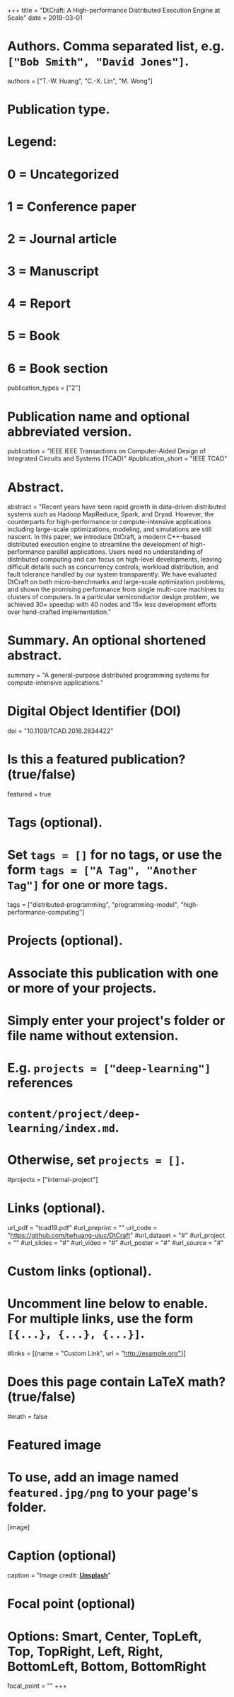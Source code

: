 +++
title = "DtCraft: A High-performance Distributed Execution Engine at Scale"
date = 2019-03-01

# Authors. Comma separated list, e.g. `["Bob Smith", "David Jones"]`.
authors = ["T.-W. Huang", "C.-X. Lin", "M. Wong"]

# Publication type.
# Legend:
# 0 = Uncategorized
# 1 = Conference paper
# 2 = Journal article
# 3 = Manuscript
# 4 = Report
# 5 = Book
# 6 = Book section
publication_types = ["2"]

# Publication name and optional abbreviated version.
publication = "IEEE IEEE Transactions on Computer-Aided Design of Integrated Circuits and Systems (TCAD)"
#publication_short = "IEEE TCAD"

# Abstract.
abstract = "Recent years have seen rapid growth in data-driven distributed systems such as Hadoop MapReduce, Spark, and Dryad. However, the counterparts for high-performance or compute-intensive applications including large-scale optimizations, modeling, and simulations are still nascent. In this paper, we introduce DtCraft, a modern C++-based distributed execution engine to streamline the development of high-performance parallel applications. Users need no understanding of distributed computing and can focus on high-level developments, leaving difficult details such as concurrency controls, workload distribution, and fault tolerance handled by our system transparently. We have evaluated DtCraft on both micro-benchmarks and large-scale optimization problems, and shown the promising performance from single multi-core machines to clusters of computers. In a particular semiconductor design problem, we achieved 30× speedup with 40 nodes and 15× less development efforts over hand-crafted implementation."

# Summary. An optional shortened abstract.
summary = "A general-purpose distributed programming systems for compute-intensive applications."

# Digital Object Identifier (DOI)
doi = "10.1109/TCAD.2018.2834422"

# Is this a featured publication? (true/false)
featured = true

# Tags (optional).
#   Set `tags = []` for no tags, or use the form `tags = ["A Tag", "Another Tag"]` for one or more tags.
tags = ["distributed-programming", "programming-model", "high-performance-computing"]

# Projects (optional).
#   Associate this publication with one or more of your projects.
#   Simply enter your project's folder or file name without extension.
#   E.g. `projects = ["deep-learning"]` references 
#   `content/project/deep-learning/index.md`.
#   Otherwise, set `projects = []`.
#projects = ["internal-project"]

# Links (optional).
url_pdf = "tcad19.pdf"
#url_preprint = ""
url_code = "https://github.com/twhuang-uiuc/DtCraft"
#url_dataset = "#"
#url_project = ""
#url_slides = "#"
#url_video = "#"
#url_poster = "#"
#url_source = "#"

# Custom links (optional).
#   Uncomment line below to enable. For multiple links, use the form `[{...}, {...}, {...}]`.
#links = [{name = "Custom Link", url = "http://example.org"}]

# Does this page contain LaTeX math? (true/false)
#math = false

# Featured image
# To use, add an image named `featured.jpg/png` to your page's folder. 
[image]
  # Caption (optional)
  caption = "Image credit: [**Unsplash**](https://unsplash.com/photos/pLCdAaMFLTE)"

  # Focal point (optional)
  # Options: Smart, Center, TopLeft, Top, TopRight, Left, Right, BottomLeft, Bottom, BottomRight
  focal_point = ""
+++



